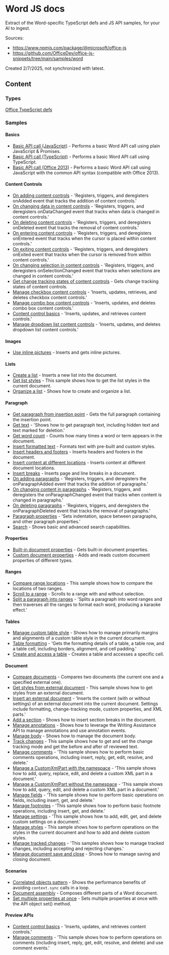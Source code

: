 # Word JS docs

Extract of the Word-specific TypeScript defs and JS API samples, for your AI to ingest.

Sources:

- https://www.npmjs.com/package/@microsoft/office-js
- https://github.com/OfficeDev/office-js-snippets/tree/main/samples/word

Created 2/7/2025, not synchronized with latest.

## Content

### Types

[Office TypeScript defs](./office-js-types.d.ts)

### Samples

#### Basics

- [Basic API call (JavaScript)](samples/01-basics/basic-api-call-es5.yaml) - Performs a basic Word API call using plain JavaScript & Promises.
- [Basic API call (TypeScript)](samples/01-basics/basic-api-call.yaml) - Performs a basic Word API call using TypeScript.
- [Basic API call (Office 2013)](samples/01-basics/basic-common-api-call.yaml) - Performs a basic Word API call using JavaScript with the common API syntax (compatible with Office 2013).

#### Content Controls

- [On adding content controls](samples/10-content-controls/content-control-onadded-event.yaml) - 'Registers, triggers, and deregisters onAdded event that tracks the addition of content controls.'
- [On changing data in content controls](samples/10-content-controls/content-control-ondatachanged-event.yaml) - 'Registers, triggers, and deregisters onDataChanged event that tracks when data is changed in content controls.'
- [On deleting content controls](samples/10-content-controls/content-control-ondeleted-event.yaml) - 'Registers, triggers, and deregisters onDeleted event that tracks the removal of content controls.'
- [On entering content controls](samples/10-content-controls/content-control-onentered-event.yaml) - 'Registers, triggers, and deregisters onEntered event that tracks when the cursor is placed within content controls.'
- [On exiting content controls](samples/10-content-controls/content-control-onexited-event.yaml) - 'Registers, triggers, and deregisters onExited event that tracks when the cursor is removed from within content controls.'
- [On changing selection in content controls](samples/10-content-controls/content-control-onselectionchanged-event.yaml) - 'Registers, triggers, and deregisters onSelectionChanged event that tracks when selections are changed in content controls.'
- [Get change tracking states of content controls](samples/10-content-controls/get-change-tracking-states.yaml) - Gets change tracking states of content controls.
- [Manage checkbox content controls](samples/10-content-controls/insert-and-change-checkbox-content-control.yaml) - 'Inserts, updates, retrieves, and deletes checkbox content controls.'
- [Manage combo box content controls](samples/10-content-controls/insert-and-change-combo-box-content-control.yaml) - 'Inserts, updates, and deletes combo box content controls.'
- [Content control basics](samples/10-content-controls/insert-and-change-content-controls.yaml) - 'Inserts, updates, and retrieves content controls.'
- [Manage dropdown list content controls](samples/10-content-controls/insert-and-change-dropdown-list-content-control.yaml) - 'Inserts, updates, and deletes dropdown list content controls.'

#### Images

- [Use inline pictures](samples/15-images/insert-and-get-pictures.yaml) - Inserts and gets inline pictures.

#### Lists

- [Create a list](samples/20-lists/insert-list.yaml) - Inserts a new list into the document.
- [Get list styles](samples/20-lists/manage-list-styles.yaml) - This sample shows how to get the list styles in the current document.
- [Organize a list](samples/20-lists/organize-list.yaml) - Shows how to create and organize a list.

#### Paragraph

- [Get paragraph from insertion point](samples/25-paragraph/get-paragraph-on-insertion-point.yaml) - Gets the full paragraph containing the insertion point.
- [Get text](samples/25-paragraph/get-text.yaml) - 'Shows how to get paragraph text, including hidden text and text marked for deletion.'
- [Get word count](samples/25-paragraph/get-word-count.yaml) - Counts how many times a word or term appears in the document.
- [Insert formatted text](samples/25-paragraph/insert-formatted-text.yaml) - Formats text with pre-built and custom styles.
- [Insert headers and footers](samples/25-paragraph/insert-header-and-footer.yaml) - Inserts headers and footers in the document.
- [Insert content at different locations](samples/25-paragraph/insert-in-different-locations.yaml) - Inserts content at different document locations.
- [Insert breaks](samples/25-paragraph/insert-line-and-page-breaks.yaml) - Inserts page and line breaks in a document.
- [On adding paragraphs](samples/25-paragraph/onadded-event.yaml) - 'Registers, triggers, and deregisters the onParagraphAdded event that tracks the addition of paragraphs.'
- [On changing content in paragraphs](samples/25-paragraph/onchanged-event.yaml) - 'Registers, triggers, and deregisters the onParagraphChanged event that tracks when content is changed in paragraphs.'
- [On deleting paragraphs](samples/25-paragraph/ondeleted-event.yaml) - 'Registers, triggers, and deregisters the onParagraphDeleted event that tracks the removal of paragraphs.'
- [Paragraph properties](samples/25-paragraph/paragraph-properties.yaml) - 'Sets indentation, space between paragraphs, and other paragraph properties.'
- [Search](samples/25-paragraph/search.yaml) - Shows basic and advanced search capabilities.

#### Properties

- [Built-in document properties](samples/30-properties/get-built-in-properties.yaml) - Gets built-in document properties.
- [Custom document properties](samples/30-properties/read-write-custom-document-properties.yaml) - Adds and reads custom document properties of different types.

#### Ranges

- [Compare range locations](samples/35-ranges/compare-location.yaml) - This sample shows how to compare the locations of two ranges.
- [Scroll to a range](samples/35-ranges/scroll-to-range.yaml) - Scrolls to a range with and without selection.
- [Split a paragraph into ranges](samples/35-ranges/split-words-of-first-paragraph.yaml) - 'Splits a paragraph into word ranges and then traverses all the ranges to format each word, producing a karaoke effect.'

#### Tables

- [Manage custom table style](samples/40-tables/manage-custom-style.yaml) - Shows how to manage primarily margins and alignments of a custom table style in the current document.
- [Table formatting](samples/40-tables/manage-formatting.yaml) - 'Gets the formatting details of a table, a table row, and a table cell, including borders, alignment, and cell padding.'
- [Create and access a table](samples/40-tables/table-cell-access.yaml) - Creates a table and accesses a specific cell.

#### Document

- [Compare documents](samples/50-document/compare-documents.yaml) - Compares two documents (the current one and a specified external one).
- [Get styles from external document](samples/50-document/get-external-styles.yaml) - This sample shows how to get styles from an external document.
- [Insert an external document](samples/50-document/insert-external-document.yaml) - 'Inserts the content (with or without settings) of an external document into the current document. Settings include formatting, change-tracking mode, custom properties, and XML parts.'
- [Add a section](samples/50-document/insert-section-breaks.yaml) - Shows how to insert section breaks in the document.
- [Manage annotations](samples/50-document/manage-annotations.yaml) - Shows how to leverage the Writing Assistance API to manage annotations and use annotation events.
- [Manage body](samples/50-document/manage-body.yaml) - Shows how to manage the document body.
- [Track changes](samples/50-document/manage-change-tracking.yaml) - This sample shows how to get and set the change tracking mode and get the before and after of reviewed text.
- [Manage comments](samples/50-document/manage-comments.yaml) - 'This sample shows how to perform basic comments operations, including insert, reply, get, edit, resolve, and delete.'
- [Manage a CustomXmlPart with the namespace](samples/50-document/manage-custom-xml-part-ns.yaml) - 'This sample shows how to add, query, replace, edit, and delete a custom XML part in a document.'
- [Manage a CustomXmlPart without the namespace](samples/50-document/manage-custom-xml-part.yaml) - 'This sample shows how to add, query, edit, and delete a custom XML part in a document.'
- [Manage fields](samples/50-document/manage-fields.yaml) - 'This sample shows how to perform basic operations on fields, including insert, get, and delete.'
- [Manage footnotes](samples/50-document/manage-footnotes.yaml) - 'This sample shows how to perform basic footnote operations, including insert, get, and delete.'
- [Manage settings](samples/50-document/manage-settings.yaml) - 'This sample shows how to add, edit, get, and delete custom settings on a document.'
- [Manage styles](samples/50-document/manage-styles.yaml) - This sample shows how to perform operations on the styles in the current document and how to add and delete custom styles.
- [Manage tracked changes](samples/50-document/manage-tracked-changes.yaml) - 'This samples shows how to manage tracked changes, including accepting and rejecting changes.'
- [Manage document save and close](samples/50-document/save-close.yaml) - Shows how to manage saving and closing document.

#### Scenarios

- [Correlated objects pattern](samples/90-scenarios/correlated-objects-pattern.yaml) - Shows the performance benefits of avoiding `context.sync` calls in a loop.
- [Document assembly](samples/90-scenarios/doc-assembly.yaml) - Composes different parts of a Word document.
- [Set multiple properties at once](samples/90-scenarios/multiple-property-set.yaml) - Sets multiple properties at once with the API object set() method.

#### Preview APIs

- [Content control basics](samples/99-preview-apis/insert-and-change-content-controls.yaml) - 'Inserts, updates, and retrieves content controls.'
- [Manage comments](samples/99-preview-apis/manage-comments.yaml) - 'This sample shows how to perform operations on comments (including insert, reply, get, edit, resolve, and delete) and use comment events.'

